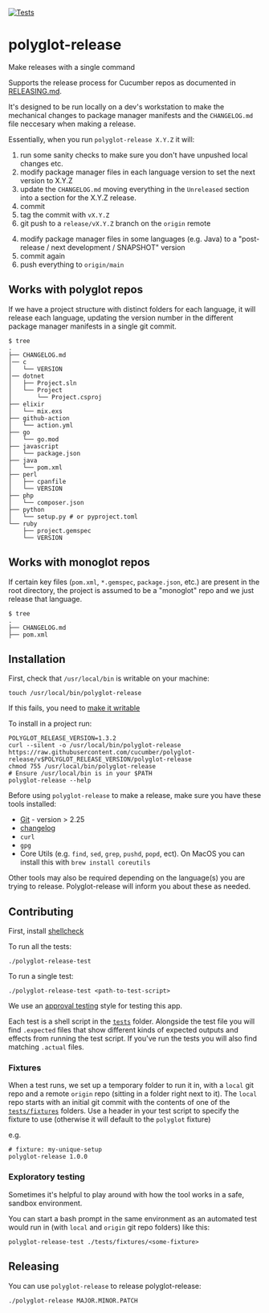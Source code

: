 [![Tests](https://github.com/cucumber/polyglot-release/actions/workflows/main.yml/badge.svg)](https://github.com/cucumber/polyglot-release/actions/workflows/main.yml)

# polyglot-release

Make releases with a single command

Supports the release process for Cucumber repos as documented in [RELEASING.md](https://github.com/cucumber/.github/blob/main/RELEASING.md).

It's designed to be run locally on a dev's workstation to make the mechanical changes to package manager manifests and the `CHANGELOG.md` file neccesary when making a release.

Essentially, when you run `polyglot-release X.Y.Z` it will:

1. run some sanity checks to make sure you don't have unpushed local changes etc.
1. modify package manager files in each language version to set the next version to X.Y.Z
1. update the `CHANGELOG.md` moving everything in the `Unreleased` section into a section for the X.Y.Z release. 
1. commit
1. tag the commit with `vX.Y.Z`
1. git push to a `release/vX.Y.Z` branch on the `origin` remote
4) modify package manager files in some languages (e.g. Java) to a "post-release / next development / SNAPSHOT" version
5) commit again
6) push everything to `origin/main`

## Works with polyglot repos

If we have a project structure with distinct folders for each language, it will release each language, updating the version number in the different package manager manifests in a single git commit.

```
$ tree
.
├── CHANGELOG.md
│── c
│   └── VERSION
│── dotnet
│   ├── Project.sln
│   └── Project
│       └── Project.csproj
├── elixir
│   └── mix.exs
├── github-action
│   └── action.yml
├── go
│   └── go.mod
├── javascript
│   └── package.json
├── java
│   └── pom.xml
├── perl
│   ├── cpanfile
│   └── VERSION
├── php
│   └── composer.json
├── python
│   └── setup.py # or pyproject.toml
└── ruby
    ├── project.gemspec
    └── VERSION
```

## Works with monoglot repos

If certain key files (`pom.xml`, `*.gemspec`, `package.json`, etc.) are present in the root directory, the project is assumed to be a "monoglot" repo and we just release that language.

```
$ tree
.
├── CHANGELOG.md
├── pom.xml
```

## Installation

First, check that `/usr/local/bin` is writable on your machine:

    touch /usr/local/bin/polyglot-release

If this fails, you need to [make it writable](https://apple.stackexchange.com/questions/192227/how-to-make-files-in-usr-local-writable-for-homebrew)

To install in a project run:

```shell
POLYGLOT_RELEASE_VERSION=1.3.2
curl --silent -o /usr/local/bin/polyglot-release https://raw.githubusercontent.com/cucumber/polyglot-release/v$POLYGLOT_RELEASE_VERSION/polyglot-release
chmod 755 /usr/local/bin/polyglot-release
# Ensure /usr/local/bin is in your $PATH
polyglot-release --help
```

Before using `polyglot-release` to make a release, make sure you have these tools installed:
* [Git](https://git-scm.com/) - version > 2.25
* [changelog](https://github.com/cucumber/changelog/)
* `curl`
* `gpg`
* Core Utils (e.g. `find`, `sed`, `grep`, `pushd`, `popd`, ect). On MacOS you can install this with `brew install coreutils`

Other tools may also be required depending on the language(s) you are trying to release. Polyglot-release will inform
you about these as needed.

## Contributing

First, install [shellcheck](https://www.shellcheck.net/)

To run all the tests:

    ./polyglot-release-test

To run a single test:

    ./polyglot-release-test <path-to-test-script>

We use an [approval testing](https://approvaltests.com/) style for testing this app.

Each test is a shell script in the [`tests`](./tests) folder. Alongside the test file you will find `.expected` files that show different kinds of expected outputs and effects from running the test script. If you've run the tests you will also find matching `.actual` files.

### Fixtures

When a test runs, we set up a temporary folder to run it in, with a `local` git repo and a remote `origin` repo (sitting in a folder right next to it). The `local` repo starts with an initial git commit with the contents of one of the [`tests/fixtures`](./tests/fixtures) folders. Use a header in your test script to specify the fixture to use (otherwise it will default to the `polyglot` fixture)

e.g.

```
# fixture: my-unique-setup
polyglot-release 1.0.0
```

### Exploratory testing

Sometimes it's helpful to play around with how the tool works in a safe, sandbox environment.

You can start a bash prompt in the same environment as an automated test would run in (with `local` and `origin` git repo folders) like this:

    polyglot-release-test ./tests/fixtures/<some-fixture>

## Releasing

You can use `polyglot-release` to release polyglot-release:

```
./polyglot-release MAJOR.MINOR.PATCH
```
